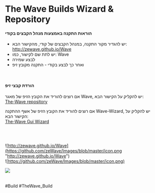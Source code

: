 # The Wave Builds Wizard & Repository

#### הוראות התקנה באמצעות מנהל הקבצים בקודי
- יש להגדיר מקור התקנה, במנהל הקבצים של קודי, מהקישור הבא: http://zewave.github.io/Wave
- יש לתת שם לקישור, כמו: Wave 
- לבצע שמירה 
- ואחר כך לבצע בקודי - התקנה מקובץ זיפ
<br>

#### הורדת קבצי זיפ

אם רוצים להוריד את הקובץ הזיפ של מאגר Wave, יש להקליק על הקישור הבא:
<br>
[The-Wave repository](https://zewave.github.io/Wave/repository.zeWave-0.0.1.zip)

אם רוצים להוריד את הקובץ הזיפ של אשף ההתקנה Wave-Wizard, יש להקליק על הקישור הבא:
<br>
[The-Wave Gui Wizard](https://zewave.github.io/Wave/plugin.program.waveguiwiz-0.0.2.zip)

<br><br> 

![http://zewave.github.io/Wave](https://github.com/zeWave/Images/blob/master/icon.png "http://zewave.github.io/Wave")
<br>
![[https://github.com/zeWave/Images/blob/master/icon.png)](http://zewave.github.io/Wave "http://zewave.github.io/Wave")
<br>

[![](https://pandao.github.io/editor.md/examples/images/7.jpg)](https://pandao.github.io/editor.md/examples/images/7.jpg "The Wave")


<br> #Build #TheWave_Build

